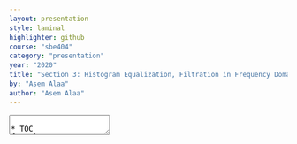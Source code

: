 ```yaml
---
layout: presentation
style: laminal
highlighter: github
course: "sbe404"
category: "presentation"
year: "2020"
title: "Section 3: Histogram Equalization, Filtration in Frequency Domain, and Hough Transform"
by: "Asem Alaa"
author: "Asem Alaa"
---
```



<textarea id="source">

* TOC
{:toc}

---
class: left, top
## Histogram Processing: Equalization

* Intensity image (3 bits): [0-7]
* Image size = 64x64 = 4096

### Step 1: Compute the discrete PDF (histogram)

--
<img style="width:40%" src="../images/histexample.png"> <img style="width:40%" src="../images/pdfexample.png">

---
class: left, top

## Histogram Processing: Equalization (cont'd)

### Step 2: Compute the discrete CDF (cumulative histogram)

| `i` | accumulative | accumulative x 7 | rounded |
|--|--|--|--|
| `s0` | 0.19 | 1.33 | 1 |
| `s1` | 0.44 | 3.08 | 3 |
| `s2` | 0.65 | 4.55 | 5 |
| `s3` | 0.81 | 5.67 | 6 |
| `s4` | 0.89 | 6.23 | 6 |
| `s5` | 0.95 | 6.65 | 7 |
| `s6` | 0.98 | 6.86 | 7 |
| `s7` | 1.00 | 7.00 | 7 |

---
class: left, top
## Histogram Processing: Equalization (cont'd)

### Step 2: Compute the discrete CDF (cumulative histogram)

<img style="width:40%" src="../../images/pdfexample.png"> ===> <img style="width:40%" src="../../images/cdfexample.png">


---
class: left, top
## Histogram Processing: Equalization (cont'd)

### Step 3: Use the previous table to map the pixels values

--
<img style="width:40%" src="../../images/equalizedexample.png"> 


---
class: left, top
## Histogram Processing: Matching

* Intensity image (3 bits): [0-7]
* Image size = 64x64 = 4096
--
* Obtain an image with an **arbitrary distribution** instead of a uniform distribution
--
* Target distribution

<img style="width:40%" src="../../images/targetpdf.png"> 

---
class: left, top
## Histogram Processing: Matching (cont'd)

### Step 1: Obtain the scaled histogram equalized values (previous example)

* `s0` = 1   `s1` = 3   `s2` = 5   `s3` = 6
* `s4` = 7   `s5` = 7   `s6` = 7   `s7` = 7

---
class: left, top
## Histogram Processing: Matching (cont'd)

### Step 2: compute the discrete CDF of the target distribution

| `i` |  accumulative x 7 | rounded |
|--|--|--|
| `z0` | 0.00 | 0 |
| `z1` | 0.00 | 0 |
| `z2` | 0.00 | 0 |
| `z3` | 1.05 | 1 |
| `z4` | 2.45 | 2 |
| `z5` | 4.55 | 5 |
| `z6` | 5.95 | 6 |
| `z7` | 7.00 | 7 |


---
class: left, top
## Histogram Processing: Matching

### Step 2: compute the discrete CDF of the target distribution

<img style="width:40%" src="../../images/targetpdf.png"> ===> <img style="width:40%" src="../../images/targetcdf.png">

---
class: left, top
## Histogram Processing: Matching

### Step 3: use the previous table to map the pixels values

--
<img style="width:40%" src="../../images/matchedexample.png"> 

</textarea>
